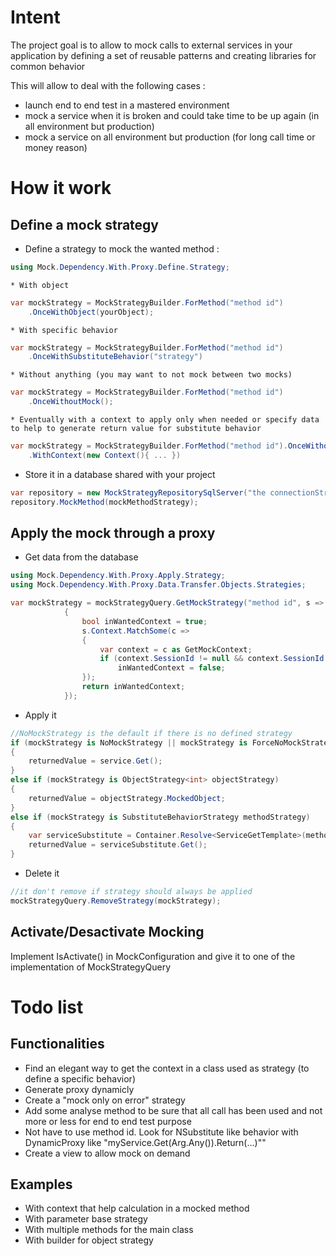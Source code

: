 # Intent
The project goal is to allow to mock calls to external services in your application by defining a set of reusable patterns and creating libraries for common behavior 

This will allow to deal with the following cases :
- launch end to end test in a mastered environment
- mock a service when it is broken and could take time to be up again (in all environment but production)
- mock a service on all environment but production (for long call time or money reason)

# How it work
## Define a mock strategy
- Define a strategy to mock the wanted method :
```csharp
using Mock.Dependency.With.Proxy.Define.Strategy; 
```
	* With object
```csharp
var mockStrategy = MockStrategyBuilder.ForMethod("method id")
	.OnceWithObject(yourObject);
```
	* With specific behavior
```csharp
var mockStrategy = MockStrategyBuilder.ForMethod("method id")
	.OnceWithSubstituteBehavior("strategy")
```
	* Without anything (you may want to not mock between two mocks)
```csharp
var mockStrategy = MockStrategyBuilder.ForMethod("method id")
    .OnceWithoutMock();
```
	* Eventually with a context to apply only when needed or specify data to help to generate return value for substitute behavior
```csharp
var mockStrategy = MockStrategyBuilder.ForMethod("method id").OnceWithoutMock();
	.WithContext(new Context(){ ... })
```
- Store it in a database shared with your project
```csharp
var repository = new MockStrategyRepositorySqlServer("the connectionString");
repository.MockMethod(mockMethodStrategy);
```

## Apply the mock through a proxy
- Get data from the database
```csharp
using Mock.Dependency.With.Proxy.Apply.Strategy;
using Mock.Dependency.With.Proxy.Data.Transfer.Objects.Strategies;

var mockStrategy = mockStrategyQuery.GetMockStrategy("method id", s =>
            {
                bool inWantedContext = true;
                s.Context.MatchSome(c =>
                {
                    var context = c as GetMockContext;
                    if (context.SessionId != null && context.SessionId != ApplicationDatabase.SessionId)
                        inWantedContext = false;
                });
                return inWantedContext;
            });
```
- Apply it
```csharp
//NoMockStrategy is the default if there is no defined strategy
if (mockStrategy is NoMockStrategy || mockStrategy is ForceNoMockStrategy)
{
    returnedValue = service.Get();
}
else if (mockStrategy is ObjectStrategy<int> objectStrategy)
{
    returnedValue = objectStrategy.MockedObject;
}
else if (mockStrategy is SubstituteBehaviorStrategy methodStrategy)
{
	var serviceSubstitute = Container.Resolve<ServiceGetTemplate>(methodStrategy.MethodMockStrategy);
    returnedValue = serviceSubstitute.Get();
}
```
- Delete it
```csharp
//it don't remove if strategy should always be applied
mockStrategyQuery.RemoveStrategy(mockStrategy);
```

## Activate/Desactivate Mocking
Implement IsActivate() in MockConfiguration and give it to one of the implementation of MockStrategyQuery

# Todo list

## Functionalities
- Find an elegant way to get the context in a class used as strategy (to define a specific behavior)
- Generate proxy dynamicly
- Create a "mock only on error" strategy
- Add some analyse method to be sure that all call has been used and not more or less for end to end test purpose
- Not have to use method id. Look for NSubstitute like behavior with DynamicProxy like "myService.Get(Arg.Any()).Return(...)""
- Create a view to allow mock on demand

## Examples
- With context that help calculation in a mocked method
- With parameter base strategy
- With multiple methods for the main class
- With builder for object strategy
